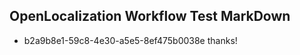 ## OpenLocalization Workflow Test MarkDown
* b2a9b8e1-59c8-4e30-a5e5-8ef475b0038e thanks!

<!--HONumber=Oct16_HO3-->


